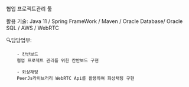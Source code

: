 협업 프로젝트관리 툴

활용 기술:
Java 11 / Spring FrameWork / Maven / Oracle Database/ Oracle SQL / AWS / WebRTC

🔍담당업무:

        - 칸반보드
        협업 프로젝트 관리를 위한 칸반보드 구현
        
        - 화상채팅
        PeerJs라이브러리 WebRTC Api를 활용하여 화상채팅 구현
